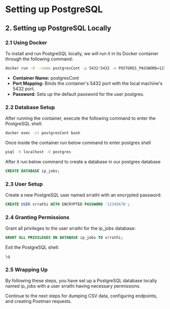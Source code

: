 # Setting up PostgreSQL
## 2. Setting up PostgreSQL Locally
### **2.1 Using Docker**
To install and run PostgreSQL locally, we will run it in its Docker container through the following command:

```bash
docker run -d --name postgresCont -p 5432:5432 -e POSTGRES_PASSWORD=12345678 postgres
```

- **Container Name:** postgresCont
- **Port Mapping:** Binds the container's 5432 port with the local machine's 5432 port.
- **Password:** Sets up the default password for the user postgres.

### **2.2 Database Setup**
After running the container, execute the following command to enter the PostgreSQL shell:

```bash
docker exec -it postgresCont bash
```

Once inside the container run below command to enter postgres shell

```bash
psql -h localhost -U postgres
```

After it run below command to create a database in our postgres database

```sql
CREATE DATABASE ip_jobs;
```

### **2.3 User Setup**
Create a new PostgreSQL user named srrathi with an encrypted password:

```sql
CREATE USER srrathi WITH ENCRYPTED PASSWORD '12345678';
```

### **2.4 Granting Permissions**
Grant all privileges to the user srrathi for the ip_jobs database:

```sql
GRANT ALL PRIVILEGES ON DATABASE ip_jobs TO srrathi;
```

Exit the PostgreSQL shell:

```sql
\q
```

### **2.5 Wrapping Up**
By following these steps, you have set up a PostgreSQL database locally named ip_jobs with a user srrathi having necessary permissions.

Continue to the next steps for dumping CSV data, configuring endpoints, and creating Postman requests.

